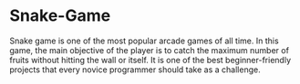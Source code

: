 # Snake-Game
Snake game is one of the most popular arcade games of all time. In this game, the main objective of the player is to catch the maximum number of fruits without hitting the wall or itself. It is one of the best beginner-friendly projects that every novice programmer should take as a challenge.
